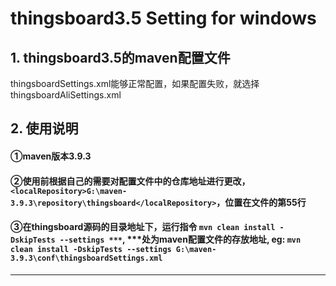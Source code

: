 # thingsboard3.5 Setting for windows

## 1. thingsboard3.5的maven配置文件

thingsboardSettings.xml能够正常配置，如果配置失败，就选择thingsboardAliSettings.xml
## 2. 使用说明

#### ①maven版本3.9.3
#### ②使用前根据自己的需要对配置文件中的仓库地址进行更改，`<localRepository>G:\maven-3.9.3\repository\thingsboard</localRepository>`，位置在文件的第55行
#### ③在thingsboard源码的目录地址下，运行指令 `mvn clean install -DskipTests --settings ***`, ***处为maven配置文件的存放地址, eg: `mvn clean install -DskipTests --settings G:\maven-3.9.3\conf\thingsboardSettings.xml`

-----
